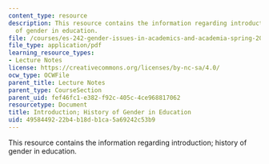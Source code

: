 ```yaml
---
content_type: resource
description: This resource contains the information regarding introduction; history
  of gender in education.
file: /courses/es-242-gender-issues-in-academics-and-academia-spring-2004/4958449222b4b18db1ca5a69242c53b9_MITES_242S04_ses1.pdf
file_type: application/pdf
learning_resource_types:
- Lecture Notes
license: https://creativecommons.org/licenses/by-nc-sa/4.0/
ocw_type: OCWFile
parent_title: Lecture Notes
parent_type: CourseSection
parent_uid: fef46fc1-e382-f92c-405c-4ce968817062
resourcetype: Document
title: Introduction; History of Gender in Education
uid: 49584492-22b4-b18d-b1ca-5a69242c53b9
---
```

This resource contains the information regarding introduction; history of gender in education.